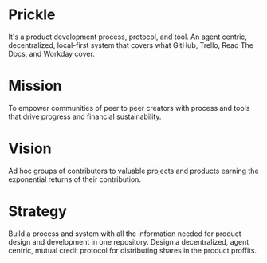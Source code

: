 # Prickle
It's a product development process, protocol, and tool.
An agent centric, decentralized, local-first system that covers what GitHub, Trello, Read The Docs, and Workday cover.

# Mission

To empower communities of peer to peer creators with process and tools that drive progress and financial sustainability.

# Vision

Ad hoc groups of contributors to valuable projects and products earning the exponential returns of their contribution.

# Strategy

Build a process and system with all the information needed for product design and development in one repository.
Design a decentralized, agent centric, mutual credit protocol for distributing shares in the product proffits.
